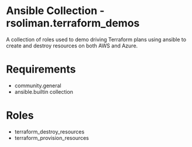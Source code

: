 # Ansible Collection - rsoliman.terraform_demos

A collection of roles used to demo driving Terraform plans using ansible to create and destroy resources on both AWS and Azure.

# Requirements

- community.general
- ansible.builtin collection

# Roles

- terraform_destroy_resources
- terraform_provision_resources
